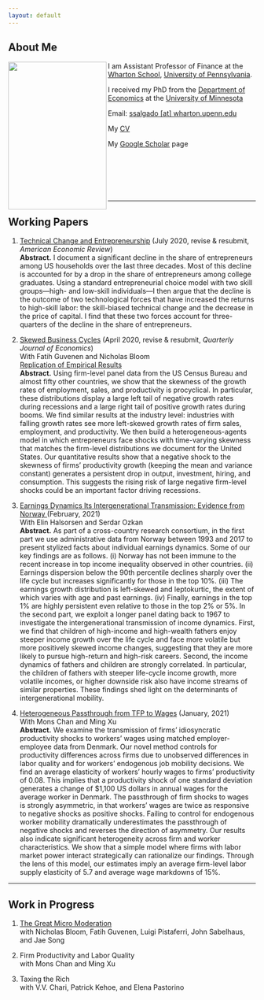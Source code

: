 ```yaml
---
layout: default
---
```


## About Me

<img class="profile-picture" align="left" src="sergio-salgado.jpg" width="200" height="300">

I am Assistant Professor of Finance at the [Wharton School](https://www.wharton.upenn.edu/), [University of Pennsylvania](https://www.upenn.edu/).

I received my PhD from the [Department of Economics](https://cla.umn.edu/economics) at the [University of Minnesota](https://twin-cities.umn.edu/)

Email: [ssalgado [at] wharton.upenn.edu](mailto:ssalgado@upenn.edu)

My [CV](cv_salgado.pdf)

My [Google Scholar](https://scholar.google.com/citations?user=WL38R6gAAAAJ&hl=es&oi=sra) page

&nbsp;

&nbsp;




&nbsp;

---
## Working Papers

1. [Technical Change and Entrepreneurship](https://www.dropbox.com/s/qo6e47vfj0q57gy/SSalgado_ETC_2020.pdf?dl=0) (July 2020, revise & resubmit, *American Economic Review*)\
**Abstract.** I document a significant decline in the share of entrepreneurs among US households over the last three decades. Most of this decline is accounted for by a drop in the share of entrepreneurs among college graduates. Using a standard entrepreneurial choice model with two skill groups—high- and low-skill individuals—I then argue that the decline is the outcome of two technological forces that have increased the returns to high-skill labor: the skill-biased technical change and the decrease in the price of capital. I find that these two forces account for three-quarters of the decline in the share of entrepreneurs.

2. [Skewed Business Cycles](https://www.dropbox.com/s/ssv13bfz5yyhn3d/SGB_Firm_Skew_2020_sub.pdf?dl=0) (April 2020, revise & resubmit, *Quarterly Journal of Economics*)\
With Fatih Guvenen and Nicholas Bloom\
[Replication of Empirical Results](https://www.dropbox.com/home/FIRM_SKEWNESS_205/data/PlotsSep2018/SBC-Replication)\
**Abstract.** Using firm-level panel data from the US Census Bureau and almost fifty other countries, we show that the skewness of the growth rates of employment, sales, and productivity is procyclical. In particular, these distributions display a large left tail of negative growth rates during recessions and a large right tail of positive growth rates during booms. We find similar results at the industry level: industries with falling growth rates see more left-skewed growth rates of firm sales, employment, and productivity. We then build a heterogeneous-agents model in which entrepreneurs face shocks with time-varying skewness that matches the firm-level distributions we document for the United States. Our quantitative results show that a negative shock to the skewness of firms’ productivity growth (keeping the mean and variance constant) generates a persistent drop in output, investment, hiring, and consumption. This suggests the rising risk of large negative firm-level shocks could be an important factor driving recessions.

3. [Earnings Dynamics Its Intergenerational Transmission: Evidence from Norway ](https://www.dropbox.com/s/mbcif8n9z26yw5d/HOS_QE.pdf?dl=0) (February, 2021)\
With Elin Halsorsen and Serdar Ozkan\
**Abstract.** As part of a cross-country research consortium, in the first part we use administrative data from Norway between 1993 and 2017 to present stylized facts about individual earnings dynamics. Some of our key findings are as follows. (i) Norway has not been immune to the recent increase in top income inequality observed in other countries. (ii) Earnings dispersion below the 90th percentile declines sharply over the life cycle but increases significantly for those in the top 10%. (iii) The earnings growth distribution is left-skewed and leptokurtic, the extent of which varies with age and past earnings. (iv) Finally, earnings in the top 1% are highly persistent even relative to those in the top 2% or 5%. In the second part, we exploit a longer panel dating back to 1967 to investigate the intergenerational transmission of income dynamics. First, we find that children of high-income and high-wealth fathers enjoy steeper income growth over the life cycle and face more volatile but more positively skewed income changes, suggesting that they are more likely to pursue high-return and high-risk careers. Second, the income dynamics of fathers and children are strongly correlated. In particular, the children of fathers with steeper life-cycle income growth, more volatile incomes, or higher downside risk also have income streams of similar properties. These findings shed light on the determinants of intergenerational mobility.

4. [Heterogeneous Passthrough from TFP to Wages](https://www.dropbox.com/s/qg1g19fjnvnw2lw/CSX_2020_Passthrough.pdf?dl=0) (January, 2021)\
With Mons Chan and Ming Xu\
**Abstract.** We examine the transmission of firms’ idiosyncratic productivity shocks to workers’ wages using matched employer-employee data from Denmark. Our novel method controls for productivity differences across firms due to unobserved differences in labor quality and for workers’ endogenous job mobility decisions. We find an average elasticity of workers’ hourly wages to firms’ productivity of 0.08. This implies that a productivity shock of one standard deviation generates a change of $1,100 US dollars in annual wages for the average worker in Denmark. The passthrough of firm shocks to wages is strongly asymmetric, in that workers’ wages are twice as responsive to negative shocks as positive shocks. Failing to control for endogenous worker mobility dramatically underestimates the passthrough of negative shocks and reverses the direction of asymmetry. Our results also indicate significant heterogeneity across firm and worker characteristics. We show that a simple model where firms with labor market power interact strategically can rationalize our findings. Through the lens of this model, our estimates imply an average firm-level labor supply elasticity of 5.7 and average wage markdowns of 15%.

---
## Work in Progress

1. [The Great Micro Moderation](https://sergiosalgadoi.files.wordpress.com/2019/11/gmm-2017-web.pdf)\
   with Nicholas Bloom, Fatih Guvenen, Luigi Pistaferri, John Sabelhaus, and Jae Song
   
2. Firm Productivity and Labor Quality\
   with Mons Chan and Ming Xu
   
3. Taxing the Rich\
   with V.V. Chari, Patrick Kehoe, and Elena Pastorino  
